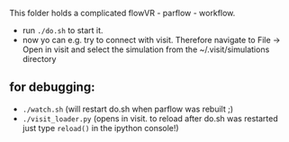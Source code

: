 This folder holds a complicated flowVR - parflow - workflow.
- run `./do.sh` to start it.
- now yo can e.g. try to connect with visit. Therefore navigate to File -> Open in visit and select the simulation from the ~/.visit/simulations directory


## for debugging:
- `./watch.sh` (will restart do.sh when parflow was rebuilt ;)
- `./visit_loader.py` (opens in visit. to reload after do.sh was restarted just type `reload()` in the ipython console!)



